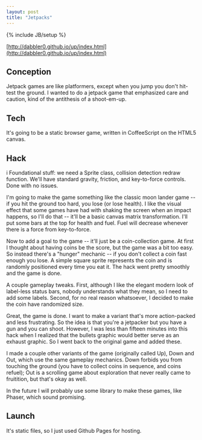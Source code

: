 ```yaml
---
layout: post
title: "Jetpacks"
---
```



{% include JB/setup %}

[http://dabbler0.github.io/up/index.html](http://dabbler0.github.io/up/index.html)

## Conception
  Jetpack games are like platformers, except when you jump you don't hit-test the ground. I wanted to do a jetpack game that emphasized care and caution, kind of the antithesis of a shoot-em-up.

<!--more-->

## Tech
  It's going to be a static browser game, written in CoffeeScript on the HTML5 canvas.

## Hack
 i Foundational stuff: we need a Sprite class, collision detection redraw function. We'll have standard gravity, friction, and key-to-force controls. Done with no issues.

  I'm going to make the game something like the classic moon lander game -- if you hit the ground too hard, you lose (or lose health). I like the visual effect that some games have had with shaking the screen when an impact happens, so I'll do that -- it'll be a basic canvas matrix transformation. I'll put some bars at the top for health and fuel. Fuel will decrease whenever there is a force from key-to-force.

  Now to add a goal to the game -- it'll just be a coin-collection game. At first I thought about having coins be the score, but the game was a bit too easy. So instead there's a "hunger" mechanic -- if you don't collect a coin fast enough you lose. A simple square sprite represents the coin and is randomly positioned every time you eat it. The hack went pretty smoothly and the game is done.

  A couple gameplay tweaks. First, although I like the elegant modern look of label-less status bars, nobody understands what they mean, so I need to add some labels. Second, for no real reason whatsoever, I decided to make the coin have randomized size.

  Great, the game is done. I want to make a variant that's more action-packed and less frustrating. So the idea is that you're a jetpacker but you have a gun and you can shoot. However, I was less than fifteen minutes into this hack when I realized that the bullets graphic would better serve as an exhaust graphic. So I went back to the original game and added these.

  I made a couple other variants of the game (originally called Up), Down and Out, which use the same gameplay mechanics. Down forbids you from touching the ground (you have to collect coins in sequence, and coins refuel); Out is a scrolling game about exploration that never really came to fruitition, but that's okay as well.

  In the future I will probably use some library to make these games, like Phaser, which sound promising.

## Launch
  It's static files, so I just used Github Pages for hosting.

